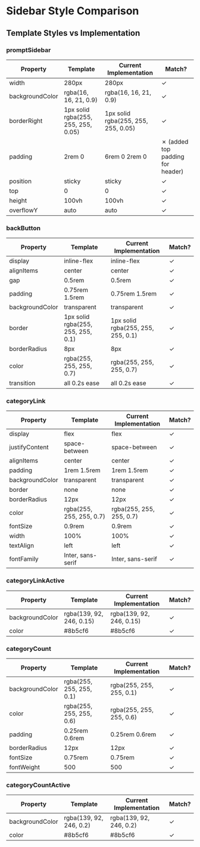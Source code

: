 # Sidebar Style Comparison

## Template Styles vs Implementation

### promptSidebar
| Property | Template | Current Implementation | Match? |
|----------|----------|------------------------|--------|
| width | 280px | 280px | ✓ |
| backgroundColor | rgba(16, 16, 21, 0.9) | rgba(16, 16, 21, 0.9) | ✓ |
| borderRight | 1px solid rgba(255, 255, 255, 0.05) | 1px solid rgba(255, 255, 255, 0.05) | ✓ |
| padding | 2rem 0 | 6rem 0 2rem 0 | ✗ (added top padding for header) |
| position | sticky | sticky | ✓ |
| top | 0 | 0 | ✓ |
| height | 100vh | 100vh | ✓ |
| overflowY | auto | auto | ✓ |

### backButton
| Property | Template | Current Implementation | Match? |
|----------|----------|------------------------|--------|
| display | inline-flex | inline-flex | ✓ |
| alignItems | center | center | ✓ |
| gap | 0.5rem | 0.5rem | ✓ |
| padding | 0.75rem 1.5rem | 0.75rem 1.5rem | ✓ |
| backgroundColor | transparent | transparent | ✓ |
| border | 1px solid rgba(255, 255, 255, 0.1) | 1px solid rgba(255, 255, 255, 0.1) | ✓ |
| borderRadius | 8px | 8px | ✓ |
| color | rgba(255, 255, 255, 0.7) | rgba(255, 255, 255, 0.7) | ✓ |
| transition | all 0.2s ease | all 0.2s ease | ✓ |

### categoryLink
| Property | Template | Current Implementation | Match? |
|----------|----------|------------------------|--------|
| display | flex | flex | ✓ |
| justifyContent | space-between | space-between | ✓ |
| alignItems | center | center | ✓ |
| padding | 1rem 1.5rem | 1rem 1.5rem | ✓ |
| backgroundColor | transparent | transparent | ✓ |
| border | none | none | ✓ |
| borderRadius | 12px | 12px | ✓ |
| color | rgba(255, 255, 255, 0.7) | rgba(255, 255, 255, 0.7) | ✓ |
| fontSize | 0.9rem | 0.9rem | ✓ |
| width | 100% | 100% | ✓ |
| textAlign | left | left | ✓ |
| fontFamily | Inter, sans-serif | Inter, sans-serif | ✓ |

### categoryLinkActive
| Property | Template | Current Implementation | Match? |
|----------|----------|------------------------|--------|
| backgroundColor | rgba(139, 92, 246, 0.15) | rgba(139, 92, 246, 0.15) | ✓ |
| color | #8b5cf6 | #8b5cf6 | ✓ |

### categoryCount
| Property | Template | Current Implementation | Match? |
|----------|----------|------------------------|--------|
| backgroundColor | rgba(255, 255, 255, 0.1) | rgba(255, 255, 255, 0.1) | ✓ |
| color | rgba(255, 255, 255, 0.6) | rgba(255, 255, 255, 0.6) | ✓ |
| padding | 0.25rem 0.6rem | 0.25rem 0.6rem | ✓ |
| borderRadius | 12px | 12px | ✓ |
| fontSize | 0.75rem | 0.75rem | ✓ |
| fontWeight | 500 | 500 | ✓ |

### categoryCountActive
| Property | Template | Current Implementation | Match? |
|----------|----------|------------------------|--------|
| backgroundColor | rgba(139, 92, 246, 0.2) | rgba(139, 92, 246, 0.2) | ✓ |
| color | #8b5cf6 | #8b5cf6 | ✓ |
